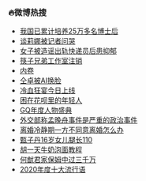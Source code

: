 ### :fire:微博热搜<br>
- <a href="https://s.weibo.com/weibo?q=%23%E6%88%91%E5%9B%BD%E5%B7%B2%E7%B4%AF%E8%AE%A1%E5%9F%B9%E5%85%BB25%E4%B8%87%E5%A4%9A%E5%90%8D%E5%8D%9A%E5%A3%AB%E5%90%8E%23&Refer=new_time">我国已累计培养25万多名博士后</a><br>
- <a href="https://s.weibo.com/weibo?q=%23%E8%B0%88%E8%8E%89%E5%A8%9C%E8%A2%AB%E8%AE%B0%E8%80%85%E9%97%AE%E5%93%AD%23&Refer=top">谈莉娜被记者问哭</a><br>
- <a href="https://s.weibo.com/weibo?q=%23%E5%A5%B3%E5%AD%90%E8%A2%AB%E9%80%A0%E8%B0%A3%E5%87%BA%E8%BD%A8%E5%BF%AB%E9%80%92%E5%91%98%E5%90%8E%E6%82%A3%E6%8A%91%E9%83%81%23&Refer=top">女子被造谣出轨快递员后患抑郁</a><br>
- <a href="https://s.weibo.com/weibo?q=%E7%AD%B7%E5%AD%90%E5%85%84%E5%BC%9F%E5%B7%A5%E4%BD%9C%E5%AE%A4%E6%B3%A8%E9%94%80&Refer=top">筷子兄弟工作室注销</a><br>
- <a href="https://s.weibo.com/weibo?q=%E5%86%85%E5%8D%B7&Refer=top">内卷</a><br>
- <a href="https://s.weibo.com/weibo?q=%23%E4%BB%9D%E5%8D%93%E8%A2%ABAI%E6%8D%A2%E8%84%B8%23&Refer=top">仝卓被AI换脸</a><br>
- <a href="https://s.weibo.comjavascript:void(0);">冷血狂宴今日上线</a><br>
- <a href="https://s.weibo.com/weibo?q=%23%E5%9B%B0%E5%9C%A8%E8%8A%B1%E5%91%97%E9%87%8C%E7%9A%84%E5%B9%B4%E8%BD%BB%E4%BA%BA%23&Refer=top">困在花呗里的年轻人</a><br>
- <a href="https://s.weibo.com/weibo?q=%23GQ%E5%B9%B4%E5%BA%A6%E4%BA%BA%E7%89%A9%E7%9B%9B%E5%85%B8%23&Refer=top">GQ年度人物盛典</a><br>
- <a href="https://s.weibo.com/weibo?q=%23%E5%A4%96%E4%BA%A4%E9%83%A8%E7%A7%B0%E5%AD%9F%E6%99%9A%E8%88%9F%E4%BA%8B%E4%BB%B6%E6%98%AF%E4%B8%A5%E9%87%8D%E7%9A%84%E6%94%BF%E6%B2%BB%E4%BA%8B%E4%BB%B6%23&Refer=top">外交部称孟晚舟事件是严重的政治事件</a><br>
- <a href="https://s.weibo.com/weibo?q=%23%E7%A6%BB%E5%A9%9A%E5%86%B7%E9%9D%99%E6%9C%9F%E4%B8%80%E6%96%B9%E4%B8%8D%E5%90%8C%E6%84%8F%E7%A6%BB%E5%A9%9A%E6%80%8E%E4%B9%88%E5%8A%9E%23&Refer=top">离婚冷静期一方不同意离婚怎么办</a><br>
- <a href="https://s.weibo.com/weibo?q=%23%E7%94%84%E5%AD%90%E4%B8%B916%E5%B2%81%E5%A5%B3%E5%84%BF%E8%85%BF%E9%95%BF110%23&Refer=top">甄子丹16岁女儿腿长110</a><br>
- <a href="https://s.weibo.com/weibo?q=%23%E8%83%A1%E4%B8%80%E5%A4%A9%E7%89%9B%E5%A5%B6%E6%B3%A1%E9%9D%A2%E6%95%99%E7%A8%8B%23&Refer=top">胡一天牛奶泡面教程</a><br>
- <a href="https://s.weibo.com/weibo?q=%23%E4%BD%95%E7%8C%B7%E5%90%9B%E5%AE%B6%E4%BF%9D%E5%A7%86%E4%B8%AD%E8%BF%87%E4%B8%89%E5%8D%83%E4%B8%87%23&Refer=top">何猷君家保姆中过三千万</a><br>
- <a href="https://s.weibo.com/weibo?q=%232020%E5%B9%B4%E5%BA%A6%E5%8D%81%E5%A4%A7%E6%B5%81%E8%A1%8C%E8%AF%AD%23&Refer=top">2020年度十大流行语</a><br>
